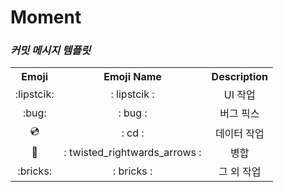 # Moment


### *커밋 메시지 템플릿*

<table align = "center">
 
 <th> Emoji  </th>
 <th> Emoji Name </th>
 <th> Description</th>

 
 <tr>
   <td align = "center"> :lipstcik: </td>
   <td align = "center"> : lipstcik : </td>
    <td align = "center"> UI 작업 </td>
 </tr>
 
  <tr>
   <td align = "center"> :bug: </td>
   <td align = "center"> : bug : </td>
    <td align = "center"> 버그 픽스 </td>
 </tr>
 
 
  <tr>
   <td align = "center"> 💿 </td>
   <td align = "center"> : cd : </td>
    <td align = "center"> 데이터 작업 </td>

 </tr>
 
 
  <tr>
   <td align = "center"> 🔀 </td>
   <td align = "center"> : twisted_rightwards_arrows : </td>
    <td align = "center"> 병합 </td>
 </tr>
 
 <tr>
   <td align = "center"> :bricks: </td>
   <td align = "center"> : bricks : </td>
    <td align = "center"> 그 외 작업 </td>

 </tr>
 
 


</table>